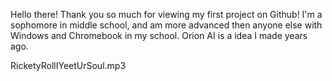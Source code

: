 Hello there! Thank you so much for viewing my first project on Github! I'm a sophomore in middle school, and am more advanced then anyone else with Windows and Chromebook in my school. Orion AI is a idea I made years ago.




RicketyRollIYeetUrSoul.mp3
